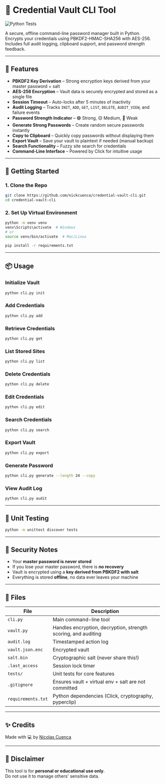 # 🔐 Credential Vault CLI Tool
![Python Tests](https://github.com/nickcuenca/credential-vault-cli/actions/workflows/python-tests.yml/badge.svg)

A secure, offline command-line password manager built in Python.  
Encrypts your credentials using PBKDF2-HMAC-SHA256 with AES-256.  
Includes full audit logging, clipboard support, and password strength feedback.

---

## 💪 Features

- **PBKDF2 Key Derivation** – Strong encryption keys derived from your master password + salt
- **AES-256 Encryption** – Vault data is securely encrypted and stored as a single file
- **Session Timeout** – Auto-locks after 5 minutes of inactivity
- **Audit Logging** – Tracks `INIT`, `ADD`, `GET`, `LIST`, `DELETE`, `AUDIT_VIEW`, and failure events
- **Password Strength Indicator** – 🟢 Strong, 🟡 Medium, 🔴 Weak
- **Generate Strong Passwords** – Create random secure passwords instantly
- **Copy to Clipboard** – Quickly copy passwords without displaying them
- **Export Vault** – Save your vault to plaintext if needed (manual backup)
- **Search Functionality** – Fuzzy site search for credentials
- **Command-Line Interface** – Powered by Click for intuitive usage

---

## 🚀 Getting Started

### 1. Clone the Repo

```bash
git clone https://github.com/nickcuenca/credential-vault-cli.git
cd credential-vault-cli
```

### 2. Set Up Virtual Environment

```bash
python -m venv venv
venv\Scripts\activate  # Windows
# or
source venv/bin/activate  # Mac/Linux

pip install -r requirements.txt
```

---

## 📦 Usage

### Initialize Vault
```bash
python cli.py init
```

### Add Credentials
```bash
python cli.py add
```

### Retrieve Credentials
```bash
python cli.py get
```

### List Stored Sites
```bash
python cli.py list
```

### Delete Credentials
```bash
python cli.py delete
```

### Edit Credentials
```bash
python cli.py edit
```

### Search Credentials
```bash
python cli.py search
```

### Export Vault
```bash
python cli.py export
```

### Generate Password
```bash
python cli.py generate --length 24 --copy
```

### View Audit Log
```bash
python cli.py audit
```

---

## 🧪 Unit Testing

```bash
python -m unittest discover tests
```

---

## 🔐 Security Notes

- Your **master password is never stored**
- If you lose your master password, there is **no recovery**
- Vault is encrypted using a **key derived from PBKDF2 with salt**
- Everything is stored **offline**, no data ever leaves your machine

---

## 📁 Files

| File | Description |
|------|-------------|
| `cli.py` | Main command-line tool |
| `vault.py` | Handles encryption, decryption, strength scoring, and auditing |
| `audit.log` | Timestamped action log |
| `vault.json.enc` | Encrypted vault |
| `salt.bin` | Cryptographic salt (never share this!) |
| `.last_access` | Session lock timer |
| `tests/` | Unit tests for core features |
| `.gitignore` | Ensures vault + virtual env + salt are not committed |
| `requirements.txt` | Python dependencies (Click, cryptography, pyperclip) |

---

## ✨ Credits

Made with 💻 by [Nicolas Cuenca](https://github.com/nickcuenca)

---

## 📌 Disclaimer

This tool is for **personal or educational use only**.  
Do not use it to manage others' sensitive data.